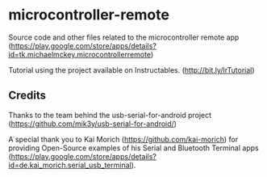 # microcontroller-remote
Source code and other files related to the microcontroller remote app (https://play.google.com/store/apps/details?id=tk.michaelmckey.microcontrollerremote)

Tutorial using the project available on Instructables. (http://bit.ly/IrTutorial)

## Credits
Thanks to the team behind the usb-serial-for-android project (https://github.com/mik3y/usb-serial-for-android/)

A special thank you to Kai Morich (https://github.com/kai-morich) for providing Open-Source examples of his Serial and Bluetooth Terminal apps (https://play.google.com/store/apps/details?id=de.kai_morich.serial_usb_terminal).
